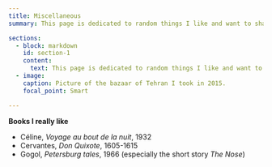 ```yaml
---
title: Miscellaneous
summary: This page is dedicated to random things I like and want to share.

sections:
  - block: markdown
    id: section-1
    content:
      text: This page is dedicated to random things I like and want to share.
  - image:
    caption: Picture of the bazaar of Tehran I took in 2015.
    focal_point: Smart

---
```


**Books I really like**
- Céline, *Voyage au bout de la nuit*, 1932
- Cervantes, *Don Quixote*, 1605-1615
- Gogol, *Petersburg tales*, 1966 (especially the short story *The Nose*)
